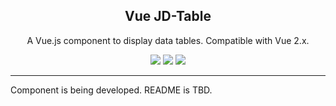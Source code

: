 <p align="center">
    <h2 align="center">Vue JD-Table</h2>
</p>

<p align="center">
    A Vue.js component to display data tables. Compatible with Vue 2.x.
</p>

<p align="center">
    <a href="https://www.npmjs.com/package/vue-jd-table"><img src="https://img.shields.io/npm/dt/vue-jd-table.svg?style=flat-square"></a>
    <a href="https://www.npmjs.com/package/vue-jd-table"><img src="https://img.shields.io/npm/v/vue-jd-table.svg?style=flat-square"></a>
    <a href="https://github.com/coderdiaz/vue-datasource/blob/master/LICENSE"><img src="https://img.shields.io/badge/license-MIT-blue.svg?style=flat-square"></a>
</p>

---

Component is being developed. README is TBD.